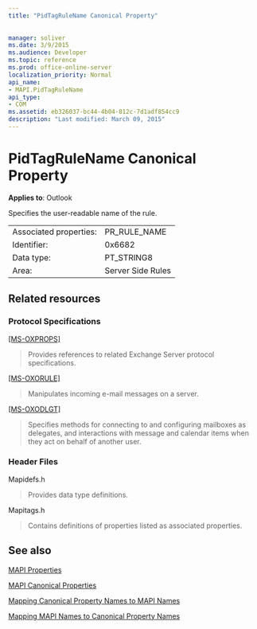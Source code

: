 ```yaml
---
title: "PidTagRuleName Canonical Property"
 
 
manager: soliver
ms.date: 3/9/2015
ms.audience: Developer
ms.topic: reference
ms.prod: office-online-server
localization_priority: Normal
api_name:
- MAPI.PidTagRuleName
api_type:
- COM
ms.assetid: eb326037-bc44-4b04-812c-7d1adf854cc9
description: "Last modified: March 09, 2015"
---
```


# PidTagRuleName Canonical Property

  
  
**Applies to**: Outlook 
  
Specifies the user-readable name of the rule.
  
|||
|:-----|:-----|
|Associated properties:  <br/> |PR_RULE_NAME  <br/> |
|Identifier:  <br/> |0x6682  <br/> |
|Data type:  <br/> |PT_STRING8  <br/> |
|Area:  <br/> |Server Side Rules  <br/> |
   
## Related resources

### Protocol Specifications

[[MS-OXPROPS]](http://msdn.microsoft.com/library/f6ab1613-aefe-447d-a49c-18217230b148%28Office.15%29.aspx)
  
> Provides references to related Exchange Server protocol specifications.
    
[[MS-OXORULE]](http://msdn.microsoft.com/library/70ac9436-501e-43e2-9163-20d2b546b886%28Office.15%29.aspx)
  
> Manipulates incoming e-mail messages on a server.
    
[[MS-OXODLGT]](http://msdn.microsoft.com/library/01a89b11-9c43-4c40-b147-8f6a1ef5a44f%28Office.15%29.aspx)
  
> Specifies methods for connecting to and configuring mailboxes as delegates, and interactions with message and calendar items when they act on behalf of another user.
    
### Header Files

Mapidefs.h
  
> Provides data type definitions.
    
Mapitags.h
  
> Contains definitions of properties listed as associated properties.
    
## See also



[MAPI Properties](mapi-properties.md)
  
[MAPI Canonical Properties](mapi-canonical-properties.md)
  
[Mapping Canonical Property Names to MAPI Names](mapping-canonical-property-names-to-mapi-names.md)
  
[Mapping MAPI Names to Canonical Property Names](mapping-mapi-names-to-canonical-property-names.md)

